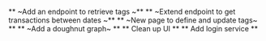 ** ~Add an endpoint to retrieve tags ~**
** ~Extend endpoint to get transactions between dates ~**
** ~New page to define and update tags~ **
** ~Add a doughnut graph~ **
** Clean up UI **
** Add login service **
